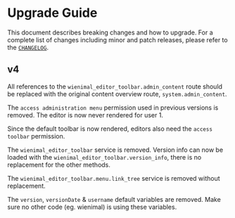 # Upgrade Guide

This document describes breaking changes and how to upgrade. For a complete list of changes including minor and patch releases, please refer to the [`CHANGELOG`](CHANGELOG.md).

## v4
All references to the `wienimal_editor_toolbar.admin_content` route should be replaced with the original content overview route, `system.admin_content`.

The `access administration menu` permission used in previous versions is removed. The editor is now never rendered for user 1.  

Since the default toolbar is now rendered, editors also need the `access toolbar` permission.

The `wienimal_editor_toolbar` service is removed. Version info can now be loaded with the 
 `wienimal_editor_toolbar.version_info`, there is no replacement for the other methods.

The `wienimal_editor_toolbar.menu.link_tree` service is removed without replacement.

The `version`, `versionDate` & `username` default variables are removed. Make sure no other code (eg. wienimal) is 
 using these variables.

